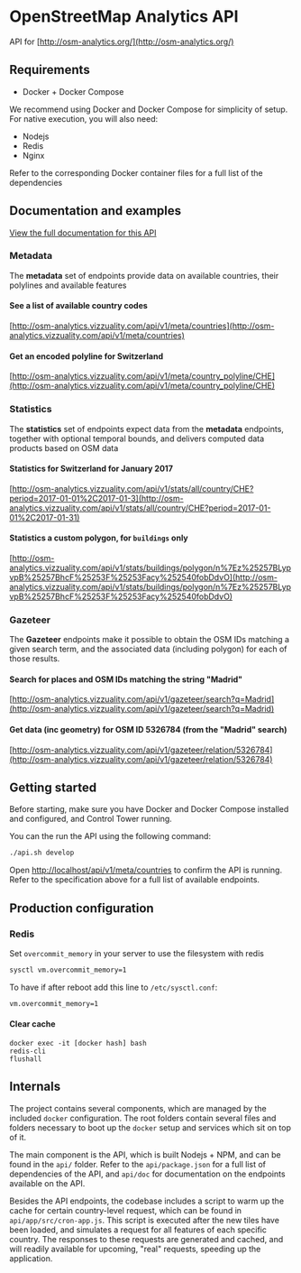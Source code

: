 # OpenStreetMap Analytics API

API for [http://osm-analytics.org/](http://osm-analytics.org/)

## Requirements

- Docker + Docker Compose

We recommend using Docker and Docker Compose for simplicity of setup. For native execution, you will also need:
- Nodejs
- Redis
- Nginx

Refer to the corresponding Docker container files for a full list of the dependencies

## Documentation and examples

[View the full documentation for this API](http://gfw-api.github.io/swagger-ui/?url=https://raw.githubusercontent.com/GFDRR/osm-analytics-api/master/api/doc/swagger.yml)

### Metadata

The __metadata__ set of endpoints provide data on available countries, their polylines and available features

#### See a list of available country codes

[http://osm-analytics.vizzuality.com/api/v1/meta/countries](http://osm-analytics.vizzuality.com/api/v1/meta/countries)

#### Get an encoded polyline for Switzerland

[http://osm-analytics.vizzuality.com/api/v1/meta/country_polyline/CHE](http://osm-analytics.vizzuality.com/api/v1/meta/country_polyline/CHE)

### Statistics

The __statistics__ set of endpoints expect data from the __metadata__ endpoints, together with optional temporal bounds, and delivers
computed data products based on OSM data

#### Statistics for Switzerland for January 2017

[http://osm-analytics.vizzuality.com/api/v1/stats/all/country/CHE?period=2017-01-01%2C2017-01-3](http://osm-analytics.vizzuality.com/api/v1/stats/all/country/CHE?period=2017-01-01%2C2017-01-31)

#### Statistics a custom polygon, for `buildings` only

[http://osm-analytics.vizzuality.com/api/v1/stats/buildings/polygon/n%7Ez%25257BLypvpB%25257BhcF%25253F%25253Facy%252540fobDdvO](http://osm-analytics.vizzuality.com/api/v1/stats/buildings/polygon/n%7Ez%25257BLypvpB%25257BhcF%25253F%25253Facy%252540fobDdvO)

### Gazeteer

The __Gazeteer__ endpoints make it possible to obtain the OSM IDs matching a given search term, and the associated data (including polygon)
for each of those results.

#### Search for places and OSM IDs matching the string "Madrid"

[http://osm-analytics.vizzuality.com/api/v1/gazeteer/search?q=Madrid](http://osm-analytics.vizzuality.com/api/v1/gazeteer/search?q=Madrid)


#### Get data (inc geometry) for OSM ID 5326784 (from the "Madrid" search)

[http://osm-analytics.vizzuality.com/api/v1/gazeteer/relation/5326784](http://osm-analytics.vizzuality.com/api/v1/gazeteer/relation/5326784)


## Getting started

Before starting, make sure you have Docker and Docker Compose installed and configured, and Control Tower running.

You can the run the API using the following command:

```bash
./api.sh develop
```

Open [http://localhost/api/v1/meta/countries](http://localhost/api/v1/meta/countries) to confirm the API is running.
Refer to the specification above for a full list of available endpoints.

## Production configuration

### Redis

Set `overcommit_memory` in your server to use the filesystem with redis

```bash
sysctl vm.overcommit_memory=1
```

To have if after reboot add this line to `/etc/sysctl.conf`:

```bash
vm.overcommit_memory=1
```

#### Clear cache

```
docker exec -it [docker hash] bash
redis-cli
flushall
```


## Internals

The project contains several components, which are managed by the included `docker` configuration. 
The root folders contain several files and folders necessary to boot up the `docker` setup and services which sit on top of it. 

The main component is the API, which is built Nodejs + NPM, and can be found in the `api/` folder. 
Refer to the `api/package.json` for a full list of dependencies of the API, and `api/doc` for documentation on the endpoints available on the API.

Besides the API endpoints, the codebase includes a script to warm up the cache for certain country-level request, which can be found in `api/app/src/cron-app.js`. 
This script is executed after the new tiles have been loaded, and simulates a request for all features of each specific country.
The responses to these requests are generated and cached, and will readily available for upcoming, "real" requests, speeding up the application.
